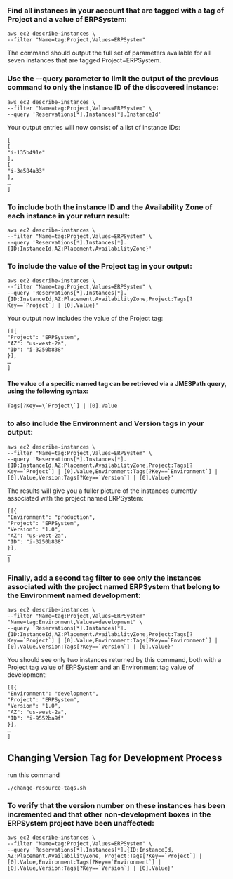 ### Find all instances in your account that are tagged with a tag of Project and a value of ERPSystem:
```
aws ec2 describe-instances \
--filter "Name=tag:Project,Values=ERPSystem"
```
The command should output the full set of parameters available for all seven instances that are tagged Project=ERPSystem. 

### Use the --query parameter to limit the output of the previous command to only the instance ID of the discovered instance:
```
aws ec2 describe-instances \
--filter "Name=tag:Project,Values=ERPSystem" \
--query 'Reservations[*].Instances[*].InstanceId'
```
Your output entries will now consist of a list of instance IDs:
```
[ 
[
"i-135b491e" 
], 
[ 
"i-3e584a33" 
], 
… 
]
```
### To include both the instance ID and the Availability Zone of each instance in your return result:
```
aws ec2 describe-instances \
--filter "Name=tag:Project,Values=ERPSystem" \
--query 'Reservations[*].Instances[*].{ID:InstanceId,AZ:Placement.AvailabilityZone}'
```

### To include the value of the Project tag in your output:
```
aws ec2 describe-instances \
--filter "Name=tag:Project,Values=ERPSystem" \
--query 'Reservations[*].Instances[*].{ID:InstanceId,AZ:Placement.AvailabilityZone,Project:Tags[?Key==`Project`] | [0].Value}'
```
Your output now includes the value of the Project tag:
```
[[{ 
"Project": "ERPSystem", 
"AZ": "us-west-2a", 
"ID": "i-3250b838" 
}],
…
]
```
#### The value of a specific named tag can be retrieved via a JMESPath query, using the following syntax:
```
Tags[?Key==\`Project\`] | [0].Value
```

### to also include the Environment and Version tags in your output:
```
aws ec2 describe-instances \
--filter "Name=tag:Project,Values=ERPSystem" \
--query 'Reservations[*].Instances[*].{ID:InstanceId,AZ:Placement.AvailabilityZone,Project:Tags[?Key==`Project`] | [0].Value,Environment:Tags[?Key==`Environment`] | [0].Value,Version:Tags[?Key==`Version`] | [0].Value}'
```
The results will give you a fuller picture of the instances currently associated with the project named ERPSystem:
```
[[{ 
"Environment": "production", 
"Project": "ERPSystem", 
"Version": "1.0", 
"AZ": "us-west-2a", 
"ID": "i-3250b838" 
}], 
… 
]
```
### Finally, add a second tag filter to see only the instances associated with the project named ERPSystem that belong to the Environment named development:
```
aws ec2 describe-instances \
--filter "Name=tag:Project,Values=ERPSystem" "Name=tag:Environment,Values=development" \
--query 'Reservations[*].Instances[*].{ID:InstanceId,AZ:Placement.AvailabilityZone,Project:Tags[?Key==`Project`] | [0].Value,Environment:Tags[?Key==`Environment`] | [0].Value,Version:Tags[?Key==`Version`] | [0].Value}'
```
You should see only two instances returned by this command, both with a Project tag value of ERPSystem and an Environment tag value of development:
```
[[{ 
"Environment": "development", 
"Project": "ERPSystem", 
"Version": "1.0", 
"AZ": "us-west-2a", 
"ID": "i-9552ba9f" 
}], 
… 
]
```

## Changing Version Tag for Development Process
run this command
```
./change-resource-tags.sh
```
### To verify that the version number on these instances has been incremented and that other non-development boxes in the ERPSystem project have been unaffected:
```
aws ec2 describe-instances \
--filter "Name=tag:Project,Values=ERPSystem" \
--query 'Reservations[*].Instances[*].{ID:InstanceId, AZ:Placement.AvailabilityZone, Project:Tags[?Key==`Project`] |[0].Value,Environment:Tags[?Key==`Environment`] | [0].Value,Version:Tags[?Key==`Version`] | [0].Value}'
```
